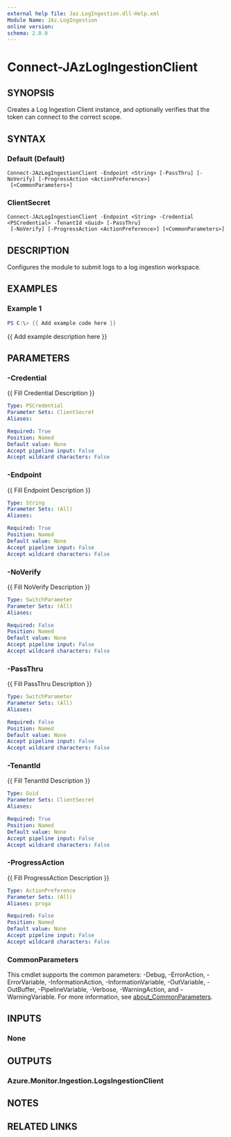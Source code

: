 ```yaml
---
external help file: Jaz.LogIngestion.dll-Help.xml
Module Name: JAz.LogIngestion
online version:
schema: 2.0.0
---
```


# Connect-JAzLogIngestionClient

## SYNOPSIS
Creates a Log Ingestion Client instance, and optionally verifies that the token can connect to the correct scope.

## SYNTAX

### Default (Default)
```
Connect-JAzLogIngestionClient -Endpoint <String> [-PassThru] [-NoVerify] [-ProgressAction <ActionPreference>]
 [<CommonParameters>]
```

### ClientSecret
```
Connect-JAzLogIngestionClient -Endpoint <String> -Credential <PSCredential> -TenantId <Guid> [-PassThru]
 [-NoVerify] [-ProgressAction <ActionPreference>] [<CommonParameters>]
```

## DESCRIPTION
Configures the module to submit logs to a log ingestion workspace.

## EXAMPLES

### Example 1
```powershell
PS C:\> {{ Add example code here }}
```

{{ Add example description here }}

## PARAMETERS

### -Credential
{{ Fill Credential Description }}

```yaml
Type: PSCredential
Parameter Sets: ClientSecret
Aliases:

Required: True
Position: Named
Default value: None
Accept pipeline input: False
Accept wildcard characters: False
```

### -Endpoint
{{ Fill Endpoint Description }}

```yaml
Type: String
Parameter Sets: (All)
Aliases:

Required: True
Position: Named
Default value: None
Accept pipeline input: False
Accept wildcard characters: False
```

### -NoVerify
{{ Fill NoVerify Description }}

```yaml
Type: SwitchParameter
Parameter Sets: (All)
Aliases:

Required: False
Position: Named
Default value: None
Accept pipeline input: False
Accept wildcard characters: False
```

### -PassThru
{{ Fill PassThru Description }}

```yaml
Type: SwitchParameter
Parameter Sets: (All)
Aliases:

Required: False
Position: Named
Default value: None
Accept pipeline input: False
Accept wildcard characters: False
```

### -TenantId
{{ Fill TenantId Description }}

```yaml
Type: Guid
Parameter Sets: ClientSecret
Aliases:

Required: True
Position: Named
Default value: None
Accept pipeline input: False
Accept wildcard characters: False
```

### -ProgressAction
{{ Fill ProgressAction Description }}

```yaml
Type: ActionPreference
Parameter Sets: (All)
Aliases: proga

Required: False
Position: Named
Default value: None
Accept pipeline input: False
Accept wildcard characters: False
```

### CommonParameters
This cmdlet supports the common parameters: -Debug, -ErrorAction, -ErrorVariable, -InformationAction, -InformationVariable, -OutVariable, -OutBuffer, -PipelineVariable, -Verbose, -WarningAction, and -WarningVariable. For more information, see [about_CommonParameters](http://go.microsoft.com/fwlink/?LinkID=113216).

## INPUTS

### None

## OUTPUTS

### Azure.Monitor.Ingestion.LogsIngestionClient

## NOTES

## RELATED LINKS

